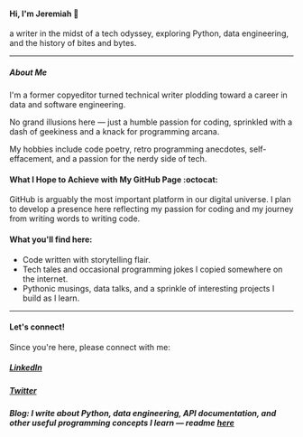 #### Hi, I'm Jeremiah 🐼

a writer in the midst of a tech odyssey, exploring Python, data engineering, and the history of bites and bytes.

---

##### About Me

I'm a former copyeditor turned technical writer plodding toward a career in data and software engineering. 

No grand illusions here — just a humble passion for coding, sprinkled with a dash of geekiness and a knack for programming arcana.

My hobbies include code poetry, retro programming anecdotes, self-effacement, and a passion for the nerdy side of tech.

#### What I Hope to Achieve with My GitHub Page :octocat:

GitHub is arguably the most important platform in our digital universe. I plan to develop a presence here reflecting my passion for coding and my journey from writing words to writing code. 

#### What you'll find here: 

* Code written with storytelling flair. 
* Tech tales and occasional programming jokes I copied somewhere on the internet.
* Pythonic musings, data talks, and a sprinkle of interesting projects I build as I learn.
---

#### Let's connect!

Since you're here, please connect with me:
##### [LinkedIn](https://www.linkedin.com/in/jeremiah-igrami/)
##### [Twitter](https://twitter.com/je_grami)
##### Blog: I write about Python, data engineering, API documentation, and other useful programming concepts I learn — readme [here](https://jegrami.hashnode.dev/)
 


 



